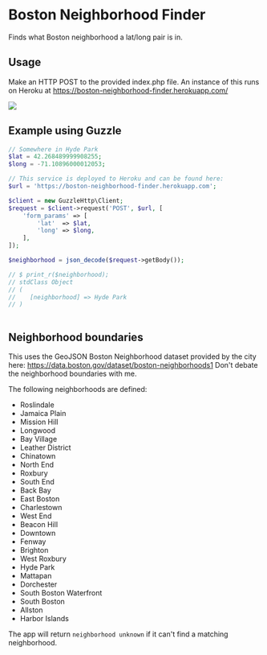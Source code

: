# Boston Neighborhood Finder
Finds what Boston neighborhood a lat/long pair is in.

## Usage
Make an HTTP POST to the provided index.php file. An instance of this runs on Heroku at https://boston-neighborhood-finder.herokuapp.com/

![](assets/neighborhood-finder-010-o1.gif)

## Example using Guzzle
```php
// Somewhere in Hyde Park
$lat = 42.268489999908255;
$long = -71.10896000012053;

// This service is deployed to Heroku and can be found here:
$url = 'https://boston-neighborhood-finder.herokuapp.com';

$client = new GuzzleHttp\Client;
$request = $client->request('POST', $url, [
    'form_params' => [
        'lat'  => $lat,
        'long' => $long,
    ],
]);

$neighborhood = json_decode($request->getBody());

// $ print_r($neighborhood);
// stdClass Object
// (
//    [neighborhood] => Hyde Park
// )
 
```

## Neighborhood boundaries
This uses the GeoJSON Boston Neighborhood dataset provided by the city here: https://data.boston.gov/dataset/boston-neighborhoods1
Don't debate the neighborhood boundaries with me.

The following neighborhoods are defined:
* Roslindale
* Jamaica Plain
* Mission Hill
* Longwood
* Bay Village
* Leather District
* Chinatown
* North End
* Roxbury
* South End
* Back Bay
* East Boston
* Charlestown
* West End
* Beacon Hill
* Downtown
* Fenway
* Brighton
* West Roxbury
* Hyde Park
* Mattapan
* Dorchester
* South Boston Waterfront
* South Boston
* Allston
* Harbor Islands

The app will return `neighborhood unknown` if it can't find a matching neighborhood.